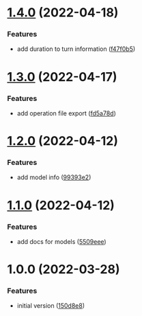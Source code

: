 # [1.4.0](https://github.com/flying-dice/war-room-models/compare/v1.3.0...v1.4.0) (2022-04-18)


### Features

* add duration to turn information ([f47f0b5](https://github.com/flying-dice/war-room-models/commit/f47f0b55ecf615cc80fbab02a86b98f74328fec5))

# [1.3.0](https://github.com/flying-dice/war-room-models/compare/v1.2.0...v1.3.0) (2022-04-17)


### Features

* add operation file export ([fd5a78d](https://github.com/flying-dice/war-room-models/commit/fd5a78db13092b6744667c0439dabfc0d0fc567b))

# [1.2.0](https://github.com/flying-dice/war-room-models/compare/v1.1.0...v1.2.0) (2022-04-12)


### Features

* add model info ([99393e2](https://github.com/flying-dice/war-room-models/commit/99393e272889dccacf61fd694070341c03ae6f9d))

# [1.1.0](https://github.com/flying-dice/war-room-models/compare/v1.0.0...v1.1.0) (2022-04-12)


### Features

* add docs for models ([5509eee](https://github.com/flying-dice/war-room-models/commit/5509eeeea9e508fcefb432139cbf49a23348668b))

# 1.0.0 (2022-03-28)


### Features

* initial version ([150d8e8](https://github.com/flying-dice/war-room-models/commit/150d8e8e81661bbf795638d542c4ca3deec8c1c8))
